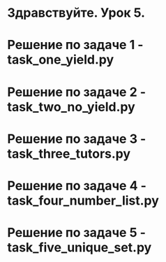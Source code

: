 # Здравствуйте. Урок 5.
# Решение по задаче 1 - task_one_yield.py
# Решение по задаче 2 - task_two_no_yield.py
# Решение по задаче 3 - task_three_tutors.py
# Решение по задаче 4 - task_four_number_list.py
# Решение по задаче 5 - task_five_unique_set.py
